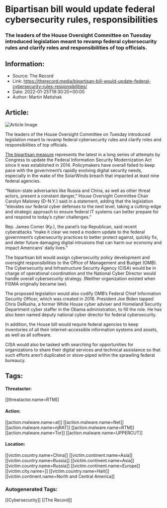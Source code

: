 # Bipartisan bill would update federal cybersecurity rules, responsibilities
### The leaders of the House Oversight Committee on Tuesday introduced legislation meant to revamp federal cybersecurity rules and clarify roles and responsibilities of top officials. 

## Information:
+ Source: The Record
+ Link: https://therecord.media/bipartisan-bill-would-update-federal-cybersecurity-rules-responsibilities/
+ Date: 2022-01-25T19:30:20+00:00
+ Author: Martin Matishak


## Article:
![Article Image](https://therecord.media/wp-content/uploads/2021/03/yael-clusman-qQQP4wLiSfU-unsplash-1-scaled-e1625499642946.jpg)

The leaders of the House Oversight Committee on Tuesday introduced legislation meant to revamp federal cybersecurity rules and clarify roles and responsibilities of top officials. 


[The bipartisan measure](https://oversight.house.gov/sites/democrats.oversight.house.gov/files/Federal%20Information%20Security%20Modernization%20Act%20of%202022.pdf) represents the latest in a long series of attempts by Congress to update the Federal Information Security Modernization Act since it was established in 2014. Policymakers have overall failed to keep pace with the government’s rapidly evolving digital security needs, especially in the wake of the SolarWinds breach that impacted at least nine federal agencies.


“Nation-state adversaries like Russia and China, as well as other threat actors, present a constant danger,” House Oversight Committee Chair Carolyn Maloney (D-N.Y.) said in a statement, adding that the legislation “elevates our federal cyber defenses to the next level, taking a cutting-edge and strategic approach to ensure federal IT systems can better prepare for and respond to today’s cyber challenges.”


Rep. James Comer (Ky.), the panel’s top Republican, said recent cyberattacks “make it clear we need a modern update to the federal government’s cybersecurity practices to better protect against, quickly fix, and deter future damaging digital intrusions that can harm our economy and impact Americans’ daily lives.”


The bipartisan bill would assign cybersecurity policy development and oversight responsibilities to the Office of Management and Budget (OMB). The Cybersecurity and Infrastructure Security Agency (CISA) would be in charge of operational coordination and the National Cyber Director would handle overall cybersecurity strategy. (Neither organization existed when FISMA originally became law).


The proposed legislation would also codify OMB’s Federal Chief Information Security Officer, which was created in 2016. President Joe Biden tapped Chris DeRusha, a former White House cyber adviser and Homeland Security Department cyber staffer in the Obama administration, to fill the role. He has also been named deputy national cyber director for federal cybersecurity.


In addition, the House bill would require federal agencies to keep inventories of all their internet-accessible information systems and assets, as well as all software.


CISA would also be tasked with searching for opportunities for organizations to share their digital services and technical assistance so that such efforts aren’t duplicated or stove-piped within the sprawling federal bureaucy. 





## Tags:

#### Threatactor:
[[threatactor.name=RTM]]

#### Action:
[[action.malware.name=at]] [[action.malware.name=Net]] [[action.malware.name=njRAT]] [[action.malware.name=RTM]] [[action.malware.name=Tor]] [[action.malware.name=UPPERCUT]]

#### Location:
[[victim.country.name=China]] [[victim.continent.name=Asia]] [[victim.country.name=Russia]] [[victim.continent.name=Asia]] [[victim.country.name=Russia]] [[victim.continent.name=Europe]] [[victim.city.name=]] [[victim.country.name=Haiti]] [[victim.continent.name=North and Central America]]

### Autogenerated Tags:
[[Cybersecurity]] [[The Record]]

